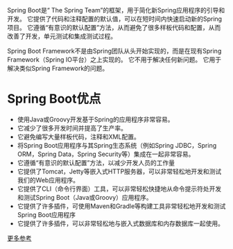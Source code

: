 Spring Boot是“ The Spring Team”的框架，用于简化新Spring应用程序的引导和开发。
它提供了代码和注释配置的默认值，可以在短时间内快速启动新的Spring项目。
它遵循“有意识的默认配置”方法，从而避免了很多样板代码和配置，从而改善了开发，单元测试和集成测试过程。

Spring Boot Framework不是由Spring团队从头开始实现的，而是在现有Spring Framework（Spring IO平台）之上实现的。
它不用于解决任何新问题。
它用于解决类似Spring Framework的问题。

# Spring Boot优点

- 使用Java或Groovy开发基于Spring的应用程序非常容易。
- 它减少了很多开发时间并提高了生产率。
- 它避免编写大量样板代码，注释和XML配置。
- 将Spring Boot应用程序与其Spring生态系统（例如Spring JDBC，Spring ORM，Spring Data，Spring Security等）集成在一起非常容易。
- 它遵循“有意识的默认配置”方法，以减少开发人员的工作量
- 它提供了Tomcat，Jetty等嵌入式HTTP服务器，可以非常轻松地开发和测试我们的Web应用程序。
- 它提供了CLI（命令行界面）工具，可以非常轻松快捷地从命令提示符处开发和测试Spring Boot（Java或Groovy）应用程序。
- 它提供了许多插件，可使用Maven和Gradle等构建工具非常轻松地开发和测试Spring Boot应用程序
- 它提供了许多插件，可以非常轻松地与嵌入式数据库和内存数据库一起使用。

[更多参考](https://www.journaldev.com/7969/spring-boot-tutorial)

